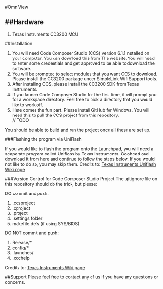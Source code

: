 #OmniView

##Hardware
--------
1. Texas Instruments CC3200 MCU

##Installation
1. You will need Code Composer Studio (CCS) version 6.1.1 installed on your computer. You can download this from TI's website. You will need to enter some credentials and get approved to be able to download the software.
2. You will be prompted to select modules that you want CCS to download. Please install the CC3200 package under SimpleLink Wifi Support tools.
3. After installing CCS, please install the CC3200 SDK from Texas Instruments.
4. If you launch Code Composer Studio for the first time, it will prompt you for a workspace directory. Feel free to pick a directory that you would like to work off.
5. Here comes the fun part. Please install GitHub for Windows. You will need this to pull the CCS project from this repository.  
// TODO

You should be able to build and run the project once all these are set up. 

###Flashing the program via UniFlash

If you would like to flash the program onto the Launchpad, you will need a seaparate program called Uniflash by Texas Instruments. Go ahead and download it from here and continue to follow the steps below. If you would not like to do so, you may skip them.
Credits to: [Texas Instruments Uniflash Wiki page](http://processors.wiki.ti.com/index.php/UniFlash_Quick_Start_Guide)

###Version Control for Code Composer Studio Project
The .gitignore file on this repository should do the trick, but please:  
  
DO commit and push:  
1. .ccsproject  
2. .cproject  
3. .project  
4. .settings folder  
5. makefile.defs (if using SYS/BIOS)  

DO NOT commit and push:    
1. Release/*  
2. config/*  
3. .launches/  
4. .xdchelp  

Credits to: [Texas Instruments Wiki page](http://processors.wiki.ti.com/index.php/Source_control_with_CCS)  

##Support
Please feel free to contact any of us if you have any questions or concerns.
